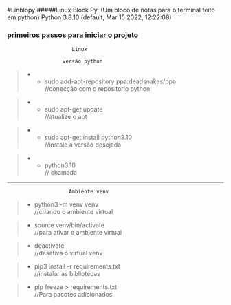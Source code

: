 #Linblopy 
#####Linux Block Py. (Um bloco de notas para o terminal feito em python)
Python 3.8.10 (default, Mar 15 2022, 12:22:08)

### primeiros passos para iniciar o projeto

                         Linux

                      versão python
> - - sudo add-apt-repository ppa:deadsnakes/ppa <br>//conecção com o repositorio python

> - - sudo apt-get update <br>//atualize o apt

> - - sudo apt-get install python3.10 <br>//instale a versão desejada

> - - python3.10 <br>// chamada
---
                        Ambiente venv

> -  python3 -m venv venv <br>//criando o ambiente virtual

> - source venv/bin/activate <br>//para ativar o ambiente virtual

> - deactivate  <br>//desativa o virtual venv

> - pip3 install -r requirements.txt <br>//instalar as bibliotecas

> - pip freeze > requirements.txt <br>//Para pacotes adicionados